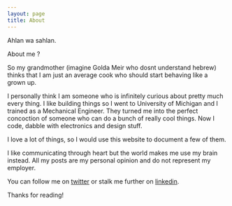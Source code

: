 ```yaml
---
layout: page
title: About
---
```



Ahlan wa sahlan.


About me ?

So my grandmother (imagine Golda Meir who dosnt understand hebrew) thinks that I am just an average cook who should start behaving like a grown up.

I personally think I am someone who is infinitely curious about pretty much every thing.
I like building things so I went to University of Michigan and I trained as a Mechanical Engineer. They turned me into the perfect concoction of someone who can do a bunch of really cool things. Now I code, dabble with electronics and design stuff. 

I love a lot of things, so I would use this website to document a few of them.

I like communicating through heart but the world makes me use my brain instead.
All my posts are my personal opinion and do not represent my employer.

You can follow me on [twitter](https://twitter.com/robnsngh) or stalk me further on [linkedin](https://www.linkedin.com/in/robnsngh).

Thanks for reading!
